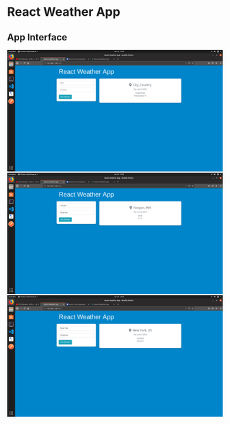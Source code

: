 # React Weather App 

## App Interface

<img src='./src/react-weather0.png' />
<img src='./src/react-weather1.png' />
<img src='./src/react-weather2.png' />